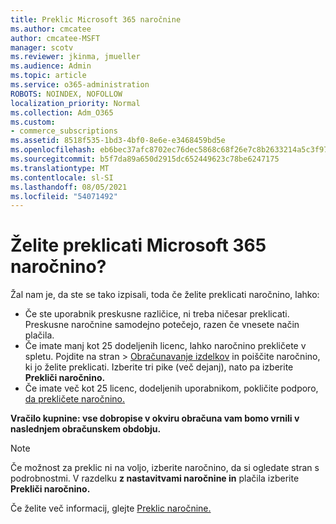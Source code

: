 ```yaml
---
title: Preklic Microsoft 365 naročnine
ms.author: cmcatee
author: cmcatee-MSFT
manager: scotv
ms.reviewer: jkinma, jmueller
ms.audience: Admin
ms.topic: article
ms.service: o365-administration
ROBOTS: NOINDEX, NOFOLLOW
localization_priority: Normal
ms.collection: Adm_O365
ms.custom:
- commerce_subscriptions
ms.assetid: 8518f535-1bd3-4bf0-8e6e-e3468459bd5e
ms.openlocfilehash: eb6bec37afc8702ec76dec5868c68f26e7c8b2633214a5c3f9776d7bb555bf64
ms.sourcegitcommit: b5f7da89a650d2915dc652449623c78be6247175
ms.translationtype: MT
ms.contentlocale: sl-SI
ms.lasthandoff: 08/05/2021
ms.locfileid: "54071492"
---
```

# <a name="canceling-your-microsoft-365-subscription"></a>Želite preklicati Microsoft 365 naročnino?

Žal nam je, da ste se tako izpisali, toda če želite preklicati naročnino, lahko:
  
- Če ste uporabnik preskusne različice, ni treba ničesar preklicati. Preskusne naročnine samodejno potečejo, razen če vnesete način plačila.
- Če imate manj kot 25 dodeljenih licenc, lahko naročnino prekličete v spletu. Pojdite na  stran \> [Obračunavanje izdelkov](https://go.microsoft.com/fwlink/p/?linkid=842054) in poiščite naročnino, ki jo želite preklicati. Izberite tri pike (več dejanj), nato pa izberite **Prekliči naročnino.**
- Če imate več kot 25 licenc, dodeljenih uporabnikom, pokličite podporo, [da prekličete naročnino.](https://go.microsoft.com/fwlink/p/?linkid=518322)

**Vračilo kupnine: vse dobropise v okviru obračuna vam bomo vrnili v naslednjem obračunskem obdobju.**

> [!NOTE]
> Če možnost za preklic ni na voljo, izberite naročnino, da si ogledate stran s podrobnostmi. V razdelku **z nastavitvami naročnine in** plačila izberite **Prekliči naročnino.**

Če želite več informacij, glejte [Preklic naročnine.](/microsoft-365/commerce/subscriptions/cancel-your-subscription)